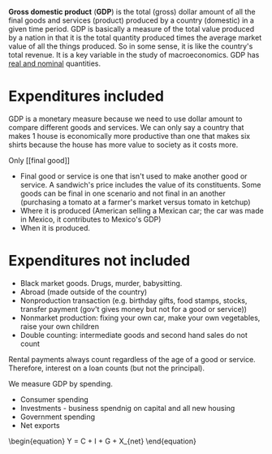 **Gross domestic product** (**GDP**) is the total (gross) dollar amount of all the final goods and services (product) produced by a country (domestic) in a given time period. GDP is basically a measure of the total value produced by a nation in that it is the total quantity produced times the average market value of all the things produced. So in some sense, it is like the country's total revenue. It is a key variable in the study of macroeconomics. GDP has [real and nominal](./Real-versus-nominal-value) quantities.

# Expenditures included

GDP is a monetary measure because we need to use dollar amount to compare different goods and services. We can only say a country that makes 1 house is economically more productive than one that makes six shirts because the house has more value to society as it costs more.

Only [[final good]]


- Final good or service is one that isn't used to make another good or service. A sandwich's price includes the value of its constituents. Some goods can be final in one scenario and not final in an another (purchasing a tomato at a farmer's market versus tomato in ketchup)
- Where it is produced (American selling a Mexican car; the car was made in Mexico, it contributes to Mexico's GDP)
- When it is produced.

# Expenditures not included

- Black market goods. Drugs, murder, babysitting. 
- Abroad (made outside of the country)
- Nonproduction transaction (e.g. birthday gifts, food stamps, stocks, transfer payment (gov't gives money but not for a good or service))
- Nonmarket production: fixing your own car, make your own vegetables, raise your own children
- Double counting: intermediate goods and second hand sales do not count

Rental payments always count regardless of the age of a good or service. Therefore, interest on a loan counts (but not the principal).

We measure GDP by spending.

- Consumer spending
- Investments - business spendnig on capital and all new housing
- Government spending
- Net exports

\begin{equation}
Y = C + I + G + X_{net}
\end{equation}